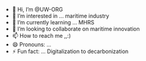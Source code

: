 - 👋 Hi, I’m @UW-ORG
- 👀 I’m interested in ... maritime industry 
- 🌱 I’m currently learning ... MHRS
- 💞️ I’m looking to collaborate on maritime innovation 
- 📫 How to reach me ,,:)
- 😄 Pronouns: ...
- ⚡ Fun fact: ... Digitalization to decarbonization

<!---
UW-ORG/UW-ORG is a ✨ special ✨ repository because its `README.md` (this file) appears on your GitHub profile.
You can click the Preview link to take a look at your changes.
--->
